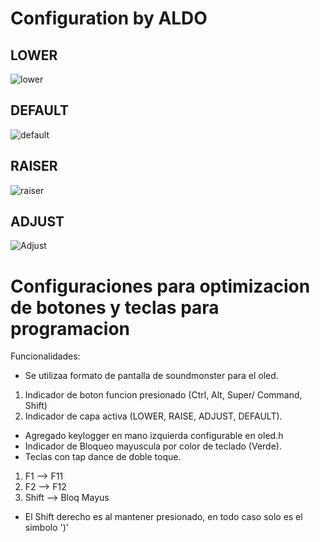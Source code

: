 # Configuration by ALDO

## LOWER
![lower](https://user-images.githubusercontent.com/64880747/209169214-af4995e4-0d7a-4f33-9e99-bf8756ad8c82.jpg)


## DEFAULT
![default](https://user-images.githubusercontent.com/64880747/209169262-ae214de5-e35c-492b-a730-d8cea883f188.jpg)


## RAISER
![raiser](https://user-images.githubusercontent.com/64880747/209169288-82426b50-4022-425f-8ddb-5cbd42e8cd0f.jpg)


## ADJUST
![Adjust](https://user-images.githubusercontent.com/64880747/209169316-84a2b0ed-675c-4de7-8e56-c41c52e57b1f.jpg)

# Configuraciones para optimizacion de botones y teclas para programacion

Funcionalidades:

* Se utilizaa formato de pantalla de soundmonster para el oled.
1. Indicador de boton funcion presionado (Ctrl, Alt, Super/ Command, Shift)
2. Indicador de capa activa (LOWER, RAISE, ADJUST, DEFAULT).

* Agregado keylogger en mano izquierda configurable en oled.h
* Indicador de Bloqueo mayuscula por color de teclado (Verde).
* Teclas con tap dance de doble toque.

1. F1 --> F11
2. F2 --> F12
3. Shift --> Bloq Mayus

* El Shift derecho es al mantener presionado, en todo caso solo es el simbolo ')'

